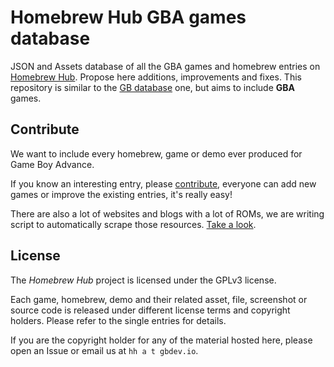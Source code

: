 # Homebrew Hub GBA games database

JSON and Assets database of all the GBA games and homebrew entries on [Homebrew Hub](https://hh.gbdev.io). Propose here additions, improvements and fixes.
This repository is similar to the [GB database](https://github.com/gbdev/database) one, but aims to include **GBA** games.


## Contribute

We want to include every homebrew, game or demo ever produced for Game Boy Advance.

If you know an interesting entry, please [contribute](CONTRIBUTING.md), everyone can add new games or improve the existing entries, it's really easy!

There are also a lot of websites and blogs with a lot of ROMs, we are writing script to automatically scrape those resources. [Take a look](scrapers/README.md).

## License

The *Homebrew Hub* project is licensed under the GPLv3 license. 

Each game, homebrew, demo and their related asset, file, screenshot or source code is released under different license terms and copyright holders. Please refer to the single entries for details.

If you are the copyright holder for any of the material hosted here, please open an Issue or email us at `hh a t gbdev.io`.
